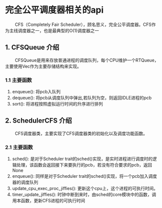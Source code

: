 # 完全公平调度器相关的api

&emsp;&emsp; CFS（Completely Fair Scheduler），顾名思义，完全公平调度器。CFS作为主线调度器之一，也是最典型的O(1)调度器之一

## 1. CFSQueue 介绍

&emsp;&emsp; CFSQueue是用来存放普通进程的调度队列，每个CPU维护一个RTQueue，主要使用Vec作为主要存储结构来实现。

### 1.1 主要函数
1. enqueue(): 将pcb入队列
2. dequeue(): 将pcb从调度队列中弹出,若队列为空，则返回IDLE进程的pcb
3. sort(): 将进程按照虚拟运行时间的升序进行排列

## 2. SchedulerCFS 介绍

&emsp;&emsp; CFS调度器类，主要实现了CFS调度器类的初始化以及调度功能函数。

### 2.1 主要函数

1. sched(): 是对于Scheduler trait的sched()实现，是实时进程进行调度时的逻辑处理，该函数会返回接下来要执行的pcb，若没有符合要求的pcb，返回None
2. enqueue(): 同样是对于Scheduler trait的sched()实现，将一个pcb加入调度器的调度队列
3. update_cpu_exec_proc_jiffies(): 更新这个cpu上，这个进程的可执行时间。
4. timer_update_jiffies(): 时钟中断到来时，由sched的core模块中的函数，调用本函数，更新CFS进程的可执行时间

